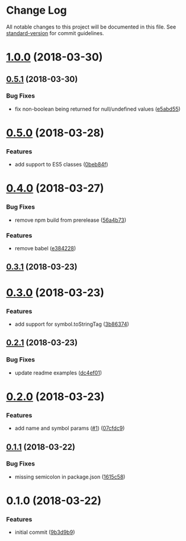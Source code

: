 # Change Log

All notable changes to this project will be documented in this file. See [standard-version](https://github.com/conventional-changelog/standard-version) for commit guidelines.

<a name="1.0.0"></a>
# [1.0.0](https://github.com/moxystudio/js-class-is/compare/v0.5.1...v1.0.0) (2018-03-30)



<a name="0.5.1"></a>
## [0.5.1](https://github.com/moxystudio/js-class-is/compare/v0.5.0...v0.5.1) (2018-03-30)


### Bug Fixes

* fix non-boolean being returned for null/undefined values ([e5abd55](https://github.com/moxystudio/js-class-is/commit/e5abd55))



<a name="0.5.0"></a>
# [0.5.0](https://github.com/moxystudio/js-class-is/compare/v0.4.0...v0.5.0) (2018-03-28)


### Features

* add support to ES5 classes ([0beb84f](https://github.com/moxystudio/js-class-is/commit/0beb84f))



<a name="0.4.0"></a>
# [0.4.0](https://github.com/moxystudio/js-class-is/compare/v0.3.1...v0.4.0) (2018-03-27)


### Bug Fixes

* remove npm build from prerelease ([56a4b73](https://github.com/moxystudio/js-class-is/commit/56a4b73))


### Features

* remove babel ([e384228](https://github.com/moxystudio/js-class-is/commit/e384228))



<a name="0.3.1"></a>
## [0.3.1](https://github.com/moxystudio/js-class-is/compare/v0.3.0...v0.3.1) (2018-03-23)



<a name="0.3.0"></a>
# [0.3.0](https://github.com/moxystudio/js-class-is/compare/v0.2.1...v0.3.0) (2018-03-23)


### Features

* add support for symbol.toStringTag ([3b86374](https://github.com/moxystudio/js-class-is/commit/3b86374))



<a name="0.2.1"></a>
## [0.2.1](https://github.com/moxystudio/js-class-is/compare/v0.2.0...v0.2.1) (2018-03-23)


### Bug Fixes

* update readme examples ([dc4ef01](https://github.com/moxystudio/js-class-is/commit/dc4ef01))



<a name="0.2.0"></a>
# [0.2.0](https://github.com/moxystudio/js-class-is/compare/v0.1.1...v0.2.0) (2018-03-23)


### Features

* add name and symbol params ([#1](https://github.com/moxystudio/js-class-is/issues/1)) ([07cfdc9](https://github.com/moxystudio/js-class-is/commit/07cfdc9))



<a name="0.1.1"></a>
## [0.1.1](https://github.com/moxystudio/js-is-class-decorator/compare/v0.1.0...v0.1.1) (2018-03-22)


### Bug Fixes

* missing semicolon in package.json ([1615c58](https://github.com/moxystudio/js-is-class-decorator/commit/1615c58))



<a name="0.1.0"></a>
# 0.1.0 (2018-03-22)


### Features

* initial commit ([9b3d9b9](https://github.com/moxystudio/js-is-class-decorator/commit/9b3d9b9))
